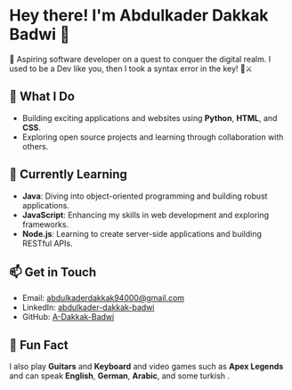 # Hey there! I'm **Abdulkader Dakkak Badwi** 🎉

👾 Aspiring software developer on a quest to conquer the digital realm. I used to be a Dev like you, then I took a syntax error in the key! 🏹⚔️ 

## 🚀 What I Do
- Building exciting applications and websites using **Python**, **HTML**, and **CSS**.
- Exploring open source projects and learning through collaboration with others.

## 🌱 Currently Learning
- **Java**: Diving into object-oriented programming and building robust applications.
- **JavaScript**: Enhancing my skills in web development and exploring frameworks.
- **Node.js**: Learning to create server-side applications and building RESTful APIs.

## 📫 Get in Touch
- Email: abdulkaderdakkak94000@gmail.com
- LinkedIn: [abdulkader-dakkak-badwi](https://www.linkedin.com/in/abdulkader-dakkak-badwi/)
- GitHub: [A-Dakkak-Badwi](Github.com/A-Dakkak-Badwi)

## 🌟 Fun Fact
I also play **Guitars** and **Keyboard** and video games such as **Apex Legends** and can speak **English**, **German**, **Arabic**, and some turkish .
